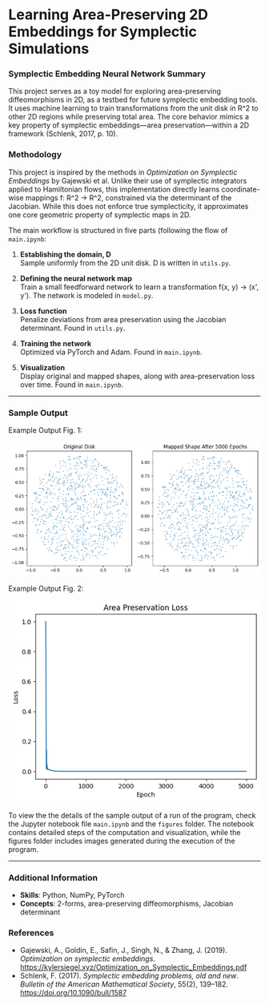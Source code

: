 # Learning Area-Preserving 2D Embeddings for Symplectic Simulations

### Symplectic Embedding Neural Network Summary

This project serves as a toy model for exploring area-preserving diffeomorphisms in 2D, as a testbed for future symplectic embedding tools. It uses machine learning to train transformations from the unit disk in R^2 to other 2D regions while preserving total area. The core behavior mimics a key property of symplectic embeddings—area preservation—within a 2D framework (Schlenk, 2017, p. 10).

### Methodology
This project is inspired by the methods in *Optimization on Symplectic Embeddings* by Gajewski et al. Unlike their use of symplectic integrators applied to Hamiltonian flows, this implementation directly learns coordinate-wise mappings f: R^2 → R^2, constrained via the determinant of the Jacobian. While this does not enforce true symplecticity, it approximates one core geometric property of symplectic maps in 2D.

The main workflow is structured in five parts (following the flow of ```main.ipynb```:

1. **Establishing the domain, D**  
   Sample uniformly from the 2D unit disk. D is written in ```utils.py```. 

2. **Defining the neural network map**  
   Train a small feedforward network to learn a transformation f(x, y) → (x', y'). The network is modeled in ```model.py```.  

3. **Loss function**  
   Penalize deviations from area preservation using the Jacobian determinant. Found in ```utils.py```.

4. **Training the network**  
   Optimized via PyTorch and Adam. Found in ```main.ipynb```. 

5. **Visualization**  
   Display original and mapped shapes, along with area-preservation loss over time. Found in ```main.ipynb```. 

---

### Sample Output

Example Output Fig. 1: 

![Example Output Fig 1](https://raw.githubusercontent.com/AJ-git-dev/symplectic-nn/main/figures/example_output_fig1.png)

Example Output Fig. 2: 

![Example Output Fig 2](https://raw.githubusercontent.com/AJ-git-dev/symplectic-nn/main/figures/example_output_fig2.png)

To view the the details of the sample output of a run of the program, check the Jupyter notebook file `main.ipynb` and the `figures` folder. The notebook contains detailed steps of the computation and visualization, while the figures folder includes images generated during the execution of the program.

---

### Additional Information
- **Skills**: Python, NumPy, PyTorch  
- **Concepts**: 2-forms, area-preserving diffeomorphisms, Jacobian determinant

### References
- Gajewski, A., Goldin, E., Safin, J., Singh, N., & Zhang, J. (2019). *Optimization on symplectic embeddings*. https://kylersiegel.xyz/Optimization_on_Symplectic_Embeddings.pdf  
- Schlenk, F. (2017). *Symplectic embedding problems, old and new*. *Bulletin of the American Mathematical Society*, 55(2), 139–182. https://doi.org/10.1090/bull/1587
